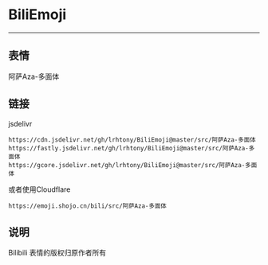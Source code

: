 # BiliEmoji
---
## 表情
阿萨Aza-多面体
## 链接
jsdelivr
```
https://cdn.jsdelivr.net/gh/lrhtony/BiliEmoji@master/src/阿萨Aza-多面体
https://fastly.jsdelivr.net/gh/lrhtony/BiliEmoji@master/src/阿萨Aza-多面体
https://gcore.jsdelivr.net/gh/lrhtony/BiliEmoji@master/src/阿萨Aza-多面体
```
或者使用Cloudflare
```
https://emoji.shojo.cn/bili/src/阿萨Aza-多面体
```
## 说明
Bilibili 表情的版权归原作者所有
